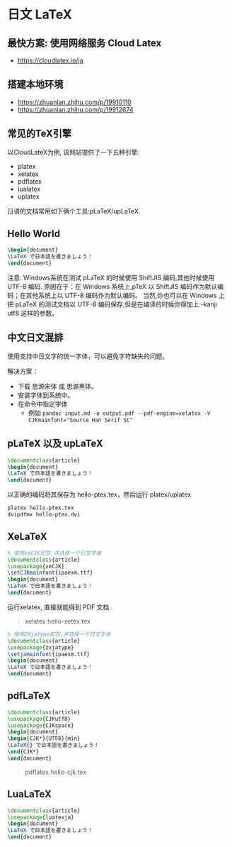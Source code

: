 # 日文 LaTeX

## 最快方案: 使用网络服务 Cloud Latex

- https://cloudlatex.io/ja

## 搭建本地环境

- https://zhuanlan.zhihu.com/p/19910110
- https://zhuanlan.zhihu.com/p/19912674

## 常见的TeX引擎

以CloudLateX为例, 该网站提供了一下五种引擎:

- platex
- xelatex
- pdflatex
- lualatex
- uplatex

日语的文档常用如下俩个工具:pLaTeX/upLaTeX.

## Hello World

```tex
\begin{document}
\LaTeX で日本語を書きましょう！
\end{document}
```

注意: Windows系统在测试 pLaTeX 的时候使用 ShiftJIS 编码,其他时候使用 UTF-8 编码.
原因在于：在 Windows 系统上,pTeX 以 ShiftJIS 编码作为默认编码；在其他系统上以 UTF-8 编码作为默认编码。
当然,你也可以在 Windows 上把 pLaTeX 的测试文档以 UTF-8 编码保存,但是在编译的时候你得加上 -kanji utf8 这样的参数。

## 中文日文混排

使用支持中日文字的统一字体，可以避免字符缺失的问题。

解决方案：
- 下载 思源宋体 或 思源黑体。
- 安装字体到系统中。
- 在命令中指定字体
  - 例如 ` pandoc input.md -o output.pdf --pdf-engine=xelatex -V CJKmainfont="Source Han Serif SC" `

## pLaTeX 以及 upLaTeX

```tex
\documentclass{article}
\begin{document}
\LaTeX で日本語を書きましょう！
\end{document}
```

以正确的编码将其保存为 hello-ptex.tex，然后运行 platex/uplatex

```bash
platex hello-ptex.tex
dvipdfmx hello-ptex.dvi
```

## XeLaTeX

```tex
% 使用xeCJK宏包,并选择一个日文字体
\documentclass{article}
\usepackage{xeCJK}
\setCJKmainfont{ipaexm.ttf}
\begin{document}
\LaTeX で日本語を書きましょう！
\end{document}
```

运行xelatex, 直接就能得到 PDF 文档.

> xelatex hello-xetex.tex

```tex
% 使用ZXjatype宏包,并选择一个日文字体
\documentclass{article}
\usepackage{zxjatype}
\setjamainfont{ipaexm.ttf}
\begin{document}
\LaTeX で日本語を書きましょう！
\end{document}
```

## pdfLaTeX

```tex
\documentclass{article}
\usepackage{CJKutf8}
\usepackage{CJKspace}
\begin{document}
\begin{CJK*}{UTF8}{min}
\LaTeX{} で日本語を書きましょう！
\end{CJK*}
\end{document}
```

> pdflatex hello-cjk.tex

## LuaLaTeX

```tex
\documentclass{article}
\usepackage{luatexja}
\begin{document}
\LaTeX で日本語を書きましょう！
\end{document}
```
